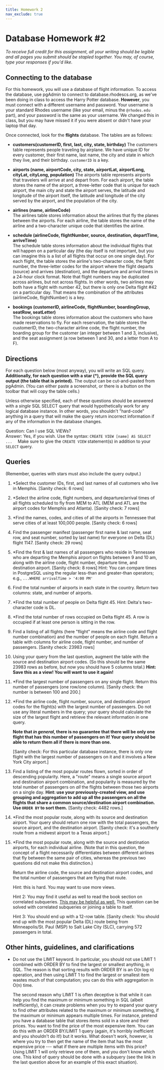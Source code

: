 ```yaml
---
title: Homework 2
nav_exclude: true
---
```


# Database Homework #2
*To receive full credit for this assignment, all your writing should be legible and all pages you submit should be stapled together. You may, of course, type your responses if you'd like.*

## Connecting to the database
For this homework, you will use a database of flight information.  To access the database, use pgAdmin to connect to database.rhodescs.org, as we've been doing in class to access the Harry Potter database.  **However**, you must connect with a different username and password.  Your username is your standard Rhodes username (like your email, minus the `@rhodes.edu` part), and your password is the same as your username.  We changed this in class, but you may have missed it if you were absent or didn't have your laptop that day.

Once connected, look for the **flights** database.  The tables are as follows:
* **customers(customerID, first, last, city, state, birthday)**
        The customers table represents people traveling by airplane. We have unique ID for every customer, their first name, last name, the city and state in which they live, and their birthday. `customerID` is a key.

* **airports (name, airportCode, city, state, airportLat, airportLong, cityLat, cityLong, population)**
        The airports table represents airports that travelers will arrive at and depart from. For each airport, the table stores the name of the airport, a three-letter code that is unique for each airport, the main city and state the airport serves, the latitude and longitude of the airport itself, the latitude and longitude of the city served by the airport, and the population of the city.

* **airlines (name,  airlineCode)**  
        The airlines table stores information about the airlines that fly the planes between the airports. For each airline, the table stores the name of the airline and a two-character unique code that identifies the airline.

* **schedule (airlineCode, flightNumber, source, destination, departTime, arriveTime)**  
        The schedule table stores information about the individual flights that will happen on a particular day (the day itself is not important, but you can imagine this is a list of all flights that occur on one single day). For each flight, the table stores the airline's two-character code, the flight number, the three-letter codes for the airport where the flight departs (source) and arrives (destination), and the departure and arrival times in a 24-hour clock format. Note that flight numbers may be duplicated across airlines, but not across flights. In other words, two airlines may both have a flight with number 42, but there is only one Delta flight #42 on a particular day. That means the combination of the attributes (airlineCode, flightNumber) is a key.
        
* **bookings (customerID, airlineCode, flightNumber, boardingGroup, seatRow, seatLetter)**  
        The bookings table stores information about the customers who have made reservations to fly. For each reservation, the table stores the customerID, the two-character airline code, the flight number, the boarding group for the customer (an integer between 1 and 3, inclusive), and the seat assignment (a row between 1 and 30, and a letter from A to F).
    
##  Directions
For each question below (most anyway), you will write an SQL query.  **Additionally, for each question with a star (*), provide the SQL query output (the table that is printed).** The output can be cut-and-pasted from pgAdmin. (You can either paste a screenshot, or there is a button on the toolbar that will copy the table cells.)

Unless otherwise specified, each of these questions should be answered with a  _single_  SQL SELECT query that would hypothetically work for any logical database instance. In other words, you shouldn't "hard-code" anything in a query that will make the query return incorrect information if any of the information in the database changes.

Question: Can I use SQL VIEWs?  
Answer: Yes, if you wish.  Use the syntax:  `CREATE VIEW [name] AS SELECT ...  ` Make sure to give the `CREATE VIEW` statement(s) in addition to your `SELECT` query.

## Queries
 (Remember, queries with stars must also include the query output.)
    
1.  *Select the customer IDs, first, and last names of all customers who live in Memphis. [Sanity check: 6 rows]
        
2.  *Select the airline code, flight numbers, and departure/arrival times of all flights scheduled to fly from MEM to ATL (MEM and ATL are the airport codes for Memphis and Atlanta). [Sanity check: 7 rows]
        
3.  *Find the names, codes, and cities of all the airports in Tennessee that serve cities of at least 100,000 people. [Sanity check: 6 rows]
        
4.  Find the passenger manifest (passenger first name & last name, seat row, and seat number, sorted by last name) for everyone on Delta (DL) flight 1147. [Sanity check: 29 rows]
        
5.  *Find the first & last names of all passengers who reside in Tennessee who are departing the Memphis airport on flights between 9 and 10 am, along with the airline code, flight number, departure time, and destination airport. [Sanity check: 8 rows] Hint: You can compare times in PostgreSQL using the regular less-than and greater-than operators; e.g., `...WHERE arrivalTime > '4:00 PM'`
        
6.  Find the total number of airports in each state in the country. Return two columns: state, and number of airports.
        
7.  *Find the total number of people on Delta flight 45. Hint: Delta's two-character code is DL.
        
8.  *Find the total number of rows occupied on Delta flight 45. A row is occupied if at least one person is sitting in the row.
    
9. Find a listing of all flights (here "flight" means the airline code and flight number combination) and the number of people on each flight. Return a table with columns for airline code, flight number, and number of passengers. [Sanity check: 23983 rows]  

10. Using your query from the last question, augment the table with the source and destination airport codes.  (So this should be the same 23983 rows as before, but now you should have 5 columns total.) **Hint: Save this as a view! You will want to use it again!**
        
11. *Find the largest number of passengers on any single flight. Return this number of passengers (one row/one column). [Sanity check: the number is between 100 and 200.]
        
12.  *Find the airline code, flight number, source, and destination airport codes for the flight(s) with the largest number of passengers. Do not use any literal numbers in the query; your query should calculate the size of the largest flight and retrieve the relevant information in one query.
        
        **Note that  _in general_, there is no guarantee that there will be only one flight that has this number of passengers on it! Your query should be able to return them all if there is more than one.**
        
        [Sanity check: For this particular database instance, there is only one flight with the largest number of passengers on it and it involves a New York City airport.]

13. Find a listing of the most popular routes flown, sorted in order of descending popularity.  Here, a "route" means a single source airport and destination airport combination, and popularity is measured by the total number of passengers on _all_ the flights between those two airports on a single day.  **Hint: use your previously-created view, and use grouping and aggregation to add up all the passengers on all the flights that share a common source/destination airport combination.  Use `ORDER BY` to sort them.** [Sanity check: 4482 rows.] 

14. *Find the most popular route, along with its source and destination airport.  Your query should return one row with the total passengers, the source airport, and the destination airport.  [Sanity check: it's a southerly route from a midwest airport to a Texas airport.]

15. *Find the most popular route, along with the source and destination airports, for each individual airline.  (Note that in this question,
the concept of a flight necessarily differentiates between different airlines that fly between the same pair of cities, whereas
the previous two questions did not make this distinction.) 

    Return the airline code, the source and destination airport codes, and the total number of passengers that are flying that route.
        
    Hint: this is hard. You may want to use more views. 

    Hint 2: You may find it useful as well to read the book section on correlated subqueries.  [This may be helpful as well.](http://www.xaprb.com/blog/2006/12/07/how-to-select-the-firstleastmax-row-per-group-in-sql/) This question can be solved with correlated subqueries or joining a table to itself.
        
    Hint 3: You should end up with a 12-row table. [Sanity check: You should end up with the most popular Delta (DL) route being from Minneapolis/St. Paul (MSP) to Salt Lake City (SLC), carrying 572 passengers in total.
        

## Other hints, guidelines, and clarifications

-   Do not use the LIMIT keyword. In particular, you should not use LIMIT 1 combined with ORDER BY to find the largest or smallest anything, in SQL. The reason is that sorting results with ORDER BY is an O(n log n) operation, and then using LIMIT 1 to find the largest or smallest item wastes much of that computation; you can do this with aggregation in O(n) time.
    
    The second reason why LIMIT 1 is often deceptive is that while it can help you find the maximum or minimum something in SQL (albeit inefficiently), it can create problems when you try to expand your query to find other attributes related to the maximum or minimum something, if the maximum or minimum appears multiple times. For instance, pretend you have a database table that stores items sold in a store and their prices. You want to find the price of the most expensive item. You can do this with an ORDER BY/LIMIT 1 query (again, it's horribly inefficient and you shouldn't do it!) but it works. What doesn't work, however, is where you try to then get the name of the item that has the most expensive price --- what if there are multiple items with this price? Using LIMIT 1 will only retrieve one of them, and you don't know which one. This kind of query should be done with a subquery (see the link in the last question above for an example of this exact situation).
